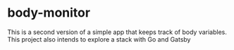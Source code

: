 # body-monitor
This is a second version of a simple app that keeps track of body variables. This project also intends to explore a stack with Go and Gatsby  
